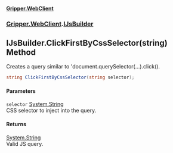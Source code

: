 #### [Gripper.WebClient](index 'index')
### [Gripper.WebClient](Gripper_WebClient 'Gripper.WebClient').[IJsBuilder](Gripper_WebClient_IJsBuilder 'Gripper.WebClient.IJsBuilder')
## IJsBuilder.ClickFirstByCssSelector(string) Method
Creates a query similar to 'document.querySelector(...).click().  
```csharp
string ClickFirstByCssSelector(string selector);
```
#### Parameters
<a name='Gripper_WebClient_IJsBuilder_ClickFirstByCssSelector(string)_selector'></a>
`selector` [System.String](https://docs.microsoft.com/en-us/dotnet/api/System.String 'System.String')  
CSS selector to inject into the query.
  
#### Returns
[System.String](https://docs.microsoft.com/en-us/dotnet/api/System.String 'System.String')  
Valid JS query.
